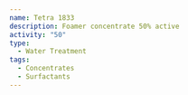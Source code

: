 ```yaml
---
name: Tetra 1833
description: Foamer concentrate 50% active
activity: "50"
type:
  - Water Treatment
tags:
  - Concentrates
  - Surfactants
---
```

